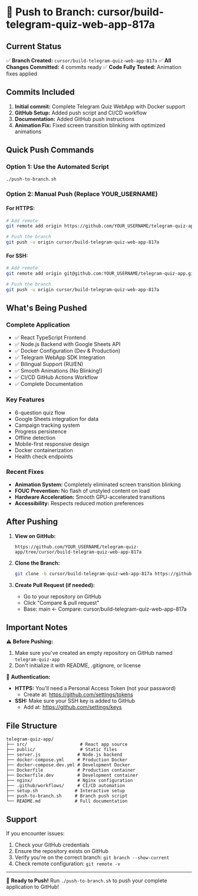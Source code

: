 # 🚀 Push to Branch: cursor/build-telegram-quiz-web-app-817a

## Current Status
✅ **Branch Created:** `cursor/build-telegram-quiz-web-app-817a`
✅ **All Changes Committed:** 4 commits ready
✅ **Code Fully Tested:** Animation fixes applied

## Commits Included
1. **Initial commit:** Complete Telegram Quiz WebApp with Docker support
2. **GitHub Setup:** Added push script and CI/CD workflow
3. **Documentation:** Added GitHub push instructions
4. **Animation Fix:** Fixed screen transition blinking with optimized animations

## Quick Push Commands

### Option 1: Use the Automated Script
```bash
./push-to-branch.sh
```

### Option 2: Manual Push (Replace YOUR_USERNAME)

#### For HTTPS:
```bash
# Add remote
git remote add origin https://github.com/YOUR_USERNAME/telegram-quiz-app.git

# Push the branch
git push -u origin cursor/build-telegram-quiz-web-app-817a
```

#### For SSH:
```bash
# Add remote
git remote add origin git@github.com:YOUR_USERNAME/telegram-quiz-app.git

# Push the branch
git push -u origin cursor/build-telegram-quiz-web-app-817a
```

## What's Being Pushed

### Complete Application
- ✅ React TypeScript Frontend
- ✅ Node.js Backend with Google Sheets API
- ✅ Docker Configuration (Dev & Production)
- ✅ Telegram WebApp SDK Integration
- ✅ Bilingual Support (RU/EN)
- ✅ Smooth Animations (No Blinking!)
- ✅ CI/CD GitHub Actions Workflow
- ✅ Complete Documentation

### Key Features
- 6-question quiz flow
- Google Sheets integration for data
- Campaign tracking system
- Progress persistence
- Offline detection
- Mobile-first responsive design
- Docker containerization
- Health check endpoints

### Recent Fixes
- **Animation System:** Completely eliminated screen transition blinking
- **FOUC Prevention:** No flash of unstyled content on load
- **Hardware Acceleration:** Smooth GPU-accelerated transitions
- **Accessibility:** Respects reduced motion preferences

## After Pushing

1. **View on GitHub:**
   ```
   https://github.com/YOUR_USERNAME/telegram-quiz-app/tree/cursor/build-telegram-quiz-web-app-817a
   ```

2. **Clone the Branch:**
   ```bash
   git clone -b cursor/build-telegram-quiz-web-app-817a https://github.com/YOUR_USERNAME/telegram-quiz-app.git
   ```

3. **Create Pull Request (if needed):**
   - Go to your repository on GitHub
   - Click "Compare & pull request"
   - Base: main ← Compare: cursor/build-telegram-quiz-web-app-817a

## Important Notes

⚠️ **Before Pushing:**
1. Make sure you've created an empty repository on GitHub named `telegram-quiz-app`
2. Don't initialize it with README, .gitignore, or license

🔐 **Authentication:**
- **HTTPS:** You'll need a Personal Access Token (not your password)
  - Create at: https://github.com/settings/tokens
- **SSH:** Make sure your SSH key is added to GitHub
  - Add at: https://github.com/settings/keys

## File Structure
```
telegram-quiz-app/
├── src/                    # React app source
├── public/                 # Static files
├── server.js              # Node.js backend
├── docker-compose.yml     # Production Docker
├── docker-compose.dev.yml # Development Docker
├── Dockerfile             # Production container
├── Dockerfile.dev         # Development container
├── nginx/                 # Nginx configuration
├── .github/workflows/     # CI/CD automation
├── setup.sh              # Interactive setup
├── push-to-branch.sh     # Branch push script
└── README.md             # Full documentation
```

## Support

If you encounter issues:
1. Check your GitHub credentials
2. Ensure the repository exists on GitHub
3. Verify you're on the correct branch: `git branch --show-current`
4. Check remote configuration: `git remote -v`

---

🎉 **Ready to Push!** Run `./push-to-branch.sh` to push your complete application to GitHub!
